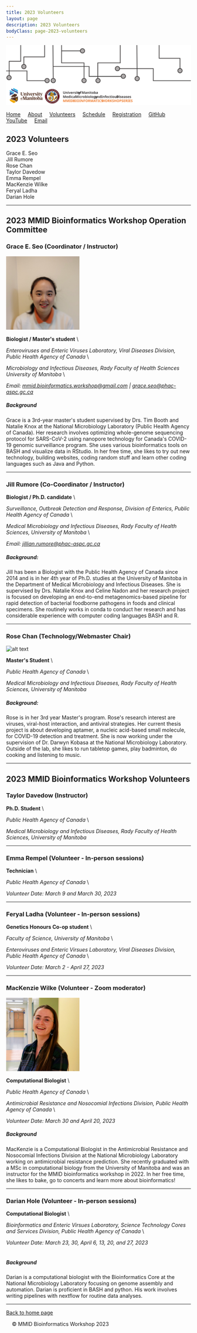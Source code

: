 ```yaml
---
title: 2023 Volunteers
layout: page
description: 2023 Volunteers
bodyClass: page-2023-volunteers
---
```


![logo-MMID_Bioinformatics_Workshop](../images/logo-MMID_Bioinformatics_Workshop.svg)

[Home](https://mmid-bioinformatics-workshop.github.io/) &nbsp; &nbsp; [About](https://mmid-bioinformatics-workshop.github.io/docs/About.html) &nbsp; &nbsp; [Volunteers](https://mmid-bioinformatics-workshop.github.io/docs/2023-Volunteers.html) &nbsp; &nbsp; [Schedule](https://mmid-bioinformatics-workshop.github.io/docs/2023-workshop-details.html) &nbsp; &nbsp; [Registration](https://www.eventbrite.com/e/2023-mmid-bioinformatics-workshop-tickets-556600877207?utm-campaign=social&utm-content=attendeeshare&utm-medium=discovery&utm-term=listing&utm-source=cp&aff=escb) &nbsp; &nbsp; [GitHub](https://github.com/mmid-bioinformatics-workshop?tab=repositories) &nbsp; &nbsp; [YouTube](https://www.youtube.com/@mmidbioinformaticsworkshop) &nbsp; &nbsp; [Email](https://lists.umanitoba.ca/mailman3/lists/mmid-coding-workshop.lists.umanitoba.ca/)  

## 2023 Volunteers
Grace E. Seo \
Jill Rumore \
Rose Chan \
Taylor Davedow \
Emma Rempel \
MacKenzie Wilke \
Feryal Ladha \
Darian Hole 

---

## 2023 MMID Bioinformatics Workshop Operation Committee

### Grace E. Seo (Coordinator / Instructor)

<img src="../images/GraceSeo_headshot.jpg" alt="alt text" width="200" height="200">

**Biologist / Master's student** \

*Enteroviruses and Enteric Viruses Laboratory, Viral Diseases Division, Public Health Agency of Canada* \

*Microbiology and Infectious Diseases, Rady Faculty of Health Sciences University of Manitoba* \

*Email: mmid.bioinformatics.workshop@gmail.com | grace.seo@phac-aspc.gc.ca*
&nbsp; 
##### Background
Grace is a 3rd-year master's student supervised by Drs. Tim Booth and Natalie Knox at the National Microbiology Laboratory (Public Health Agency of Canada). Her research involves optimizing whole-genome sequencing protocol for SARS-CoV-2 using nanopore technology for Canada's COVID-19 genomic surveillance program. She uses various bioinformatics tools on BASH and visualize data in RStudio. In her free time, she likes to try out new technology, building websites, coding random stuff and learn other coding languages such as Java and Python.


---

### Jill Rumore (Co-Coordinator / Instructor)
**Biologist / Ph.D. candidate** \

*Surveillance, Outbreak Detection and Response, Division of Enterics, Public Health Agency of Canada* \

*Medical Microbiology and Infectious Diseases, Rady Faculty of Health Sciences, University of Manitoba* \

*Email: jillian.rumore@phac-aspc.gc.ca*
&nbsp;
##### Background:
Jill has been a Biologist with the Public Health Agency of Canada since 2014 and is in her 4th year of Ph.D. studies at the University of Manitoba in the Department of Medical Microbiology and Infectious Diseases. She is supervised by Drs. Natalie Knox and Celine Nadon and her research project is focused on developing an end-to-end metagenomics-based pipeline for rapid detection of bacterial foodborne pathogens in foods and clinical specimens. She routinely works in conda to conduct her research and has considerable experience with computer coding languages BASH and R.

---

### Rose Chan (Technology/Webmaster Chair)

<img src="../images/Rose_Chan.jpg" alt="alt text" width="250" height="200">

**Master's Student** \

*Public Health Agency of Canada* \

*Medical Microbiology and Infectious Diseases, Rady Faculty of Health Sciences, University of Manitoba*
&nbsp; 
##### Background:
Rose is in her 3rd year Master's program. Rose's research interest are viruses, viral-host interaction, and antiviral strategies. Her current thesis project is about developing aptamer, a nucleic acid-based small molecule, for COVID-19 detection and treatment. She is now working under the supervision of Dr. Darwyn Kobasa at the National Microbiology Laboratory. Outside of the lab, she likes to run tabletop games, play badminton, do cooking and listening to music.

---

## 2023 MMID Bioinformatics Workshop Volunteers

### Taylor Davedow (Instructor)
**Ph.D. Student** \

*Public Health Agency of Canada* \

*Medical Microbiology and Infectious Diseases, Rady Faculty of Health Sciences, University of Manitoba*

---

### Emma Rempel (Volunteer - In-person sessions)
**Technician** \

*Public Health Agency of Canada* \

*Volunteer Date: March 9 and March 30, 2023*

---

### Feryal Ladha (Volunteer - In-person sessions)
**Genetics Honours Co-op student** \

*Faculty of Science, University of Manitoba* \

*Enteroviruses and Enteric Virsues Laboratory, Viral Diseases Division, Public Health Agency of Canada* \

*Volunteer Date: March 2 - April 27, 2023*

---

### MacKenzie Wilke (Volunteer - Zoom moderator)

<img src="../images/MacKenzie_Wilke.png" alt="alt text" width="200" height="200">

**Computational Biologist** \

*Public Health Agency of Canada* \

*Antimicrobial Resistance and Nosocomial Infections Division, Public Health Agency of Canada* \

*Volunteer Date: March 30 and April 20, 2023*
&nbsp; 
##### Background
MacKenzie is a Computational Biologist in the Antimicrobial Resistance and Nosocomial Infections Division at the National Microbiology Laboratory working on antimicrobial resistance prediction. She recently graduated with a MSc in computational biology from the University of Manitoba and was an instructor for the MMID bioinformatics workshop in 2022. In her free time, she likes to bake, go to concerts and learn more about bioinformatics!

---

### Darian Hole (Volunteer - In-person sessions)
**Computational Biologist** \

*Bioinformatics  and Enteric Virsues Laboratory, Science Technology Cores and Services Division, Public Health Agency of Canada* \

*Volunteer Date: March 23, 30, April 6, 13, 20, and 27, 2023* \
&nbsp; 
##### Background
Darian is a computational biologist with the Bioinformatics Core at the National Microbiology Laboratory focusing on genome assembly and automation. Darian is proficient in BASH and python. His work involves writing pipelines with nextflow for routine data analyses.

---

[Back to home page](../index.md)



&nbsp; 
&nbsp; 
© MMID Bioinformatics Workshop 2023